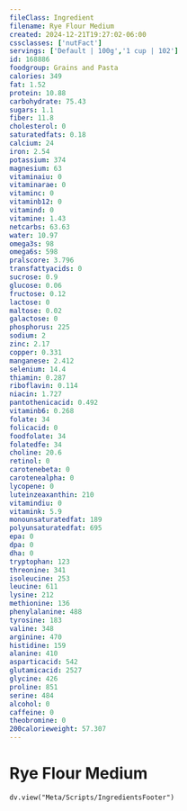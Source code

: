 ```yaml
---
fileClass: Ingredient
filename: Rye Flour Medium
created: 2024-12-21T19:27:02-06:00
cssclasses: ['nutFact']
servings: ['Default | 100g','1 cup | 102']
id: 168886
foodgroup: Grains and Pasta
calories: 349
fat: 1.52
protein: 10.88
carbohydrate: 75.43
sugars: 1.1
fiber: 11.8
cholesterol: 0
saturatedfats: 0.18
calcium: 24
iron: 2.54
potassium: 374
magnesium: 63
vitaminaiu: 0
vitaminarae: 0
vitaminc: 0
vitaminb12: 0
vitamind: 0
vitamine: 1.43
netcarbs: 63.63
water: 10.97
omega3s: 98
omega6s: 598
pralscore: 3.796
transfattyacids: 0
sucrose: 0.9
glucose: 0.06
fructose: 0.12
lactose: 0
maltose: 0.02
galactose: 0
phosphorus: 225
sodium: 2
zinc: 2.17
copper: 0.331
manganese: 2.412
selenium: 14.4
thiamin: 0.287
riboflavin: 0.114
niacin: 1.727
pantothenicacid: 0.492
vitaminb6: 0.268
folate: 34
folicacid: 0
foodfolate: 34
folatedfe: 34
choline: 20.6
retinol: 0
carotenebeta: 0
carotenealpha: 0
lycopene: 0
luteinzeaxanthin: 210
vitamindiu: 0
vitamink: 5.9
monounsaturatedfat: 189
polyunsaturatedfat: 695
epa: 0
dpa: 0
dha: 0
tryptophan: 123
threonine: 341
isoleucine: 253
leucine: 611
lysine: 212
methionine: 136
phenylalanine: 488
tyrosine: 183
valine: 348
arginine: 470
histidine: 159
alanine: 410
asparticacid: 542
glutamicacid: 2527
glycine: 426
proline: 851
serine: 484
alcohol: 0
caffeine: 0
theobromine: 0
200calorieweight: 57.307
---
```


# Rye Flour Medium

```dataviewjs
dv.view("Meta/Scripts/IngredientsFooter")
```
